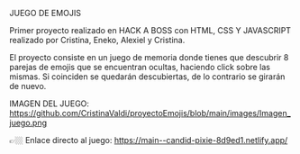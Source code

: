 JUEGO DE EMOJIS


Primer proyecto realizado en HACK A BOSS con HTML, CSS Y JAVASCRIPT realizado por Cristina, Eneko, Alexiel y Cristina.


El proyecto consiste en un juego de memoria donde tienes que descubrir 8 parejas de emojis que se encuentran ocultas, haciendo click sobre las mismas. Si coinciden se quedarán descubiertas, de lo contrario se girarán de nuevo. 

IMAGEN DEL JUEGO:
https://github.com/CristinaValdi/proyectoEmojis/blob/main/images/Imagen_juego.png


👉🏼 Enlace directo al juego: https://main--candid-pixie-8d9ed1.netlify.app/
